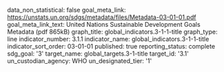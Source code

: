 data_non_statistical: false
goal_meta_link: https://unstats.un.org/sdgs/metadata/files/Metadata-03-01-01.pdf
goal_meta_link_text: United Nations Sustainable Development Goals Metadata (pdf 865kB)
graph_title: global_indicators.3-1-1-title
graph_type: line
indicator_number: 3.1.1
indicator_name: global_indicators.3-1-1-title
indicator_sort_order: 03-01-01
published: true
reporting_status: complete
sdg_goal: '3'
target_name: global_targets.3-1-title
target_id: '3.1'
un_custodian_agency: WHO
un_designated_tier: '1'